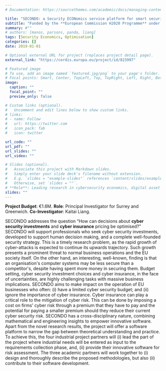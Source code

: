 ```yaml
---
# Documentation: https://sourcethemes.com/academic/docs/managing-content/

title: "SECONDO: a Security ECONomics service platform for smart security investments and cyber insurance pricing in the beyonD 2020 netwOrking era"
subtitle: "Funded by the **European Commission H2020 Programme** under **Grant agreement ID: 823997** (Jan 2019 - Dec 2022)"
summary: #""
# authors: [manos, parsons, panda, liang]
tags: [Security Economics, Optimisation]
categories: []
date: 2019-01-01

# Optional external URL for project (replaces project detail page).
external_link: "https://cordis.europa.eu/project/id/823997"

# Featured image
# To use, add an image named `featured.jpg/png` to your page's folder.
# Focal points: Smart, Center, TopLeft, Top, TopRight, Left, Right, BottomLeft, Bottom, BottomRight.
image:
  caption: ""
  focal_point: ""
  preview_only: false

# Custom links (optional).
#   Uncomment and edit lines below to show custom links.
# links:
# - name: Follow
#   url: https://twitter.com
#   icon_pack: fab
#   icon: twitter

url_code: ""
url_pdf: ""
url_slides: ""
url_video: ""

# Slides (optional).
#   Associate this project with Markdown slides.
#   Simply enter your slide deck's filename without extension.
#   E.g. `slides = "example-slides"` references `content/slides/example-slides.md`.
#   Otherwise, set `slides = ""`.
# **Role**: Leading research in cybersecurity economics, digital asset pricing, optimal cyber insurance premiums and coverage, extending OST for an IoT cybersecurity use case (Work Package leader: Dissemination, Standardisation and Exploitation).
slides: ""
---
```

**Project Budget**: €1.6M.
**Role**: Principal Investigator for Surrey and Greenwich.
**Co-Investigator**: Kaitai Liang. 

SECONDO addresses the question “How can decisions about **cyber security investments** and **cyber insurance** pricing be optimised?” SECONDO will support professionals who seek cyber security investments, developed to support human decision making, and a complete well-founded security strategy. This is a timely research problem, as the rapid growth of cyber-attacks is expected to continue its upwards trajectory. Such growth presents a prominent threat to normal business operations and the EU society itself. On the other hand, an interesting, well-known, finding is that an organisation's computer systems may be less secure than a competitor's, despite having spent more money in securing them. Budget setting, cyber security investment choices and cyber insurance, in the face of uncertainties, are highly challenging tasks with massive business implications. SECONDO aims to make impact on the operation of EU businesses who often: (i) have a limited cyber security budget; and (ii) ignore the importance of cyber insurance. Cyber insurance can play a critical role to the mitigation of cyber risk. This can be done by imposing a cost on firms' cyber risk through a premium that they have to pay and the potential for paying a smaller premium should they reduce their current cyber security risk. SECONDO has a cross-disciplinary nature, combining mathematical and engineering insights to empower innovative software. Apart from the novel research results, the project will offer a software platform to narrow the gap between theoretical understanding and practice. To achieve this, the four industrial project partners will (i) lead the part of the project where industrial needs will be entered as input to the requirements collection phase, and, (ii) provide their innovative software for risk assessment. The three academic partners will work together to (i) design and thoroughly describe the proposed methodologies, but also (ii) contribute to their software development.
